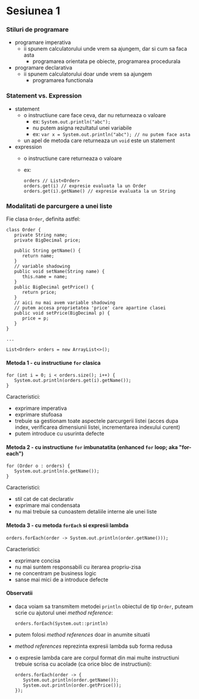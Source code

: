 # Sesiunea 1

### Stiluri de programare
- programare imperativa
    - ii spunem calculatorului unde vrem sa ajungem, dar si cum sa faca asta
        - programarea orientata pe obiecte, programarea procedurala
- programare declarativa
    - ii spunem calculatorului doar unde vrem sa ajungem
        - programarea functionala

### Statement vs. Expression
- statement
    - o instructiune care face ceva, dar nu returneaza o valoare
        - ex: `System.out.println("abc");`
        - nu putem asigna rezultatul unei variabile
        - ex: `var x = System.out.println("abc"); // nu putem face asta`
    - un apel de metoda care returneaza un `void` este un statement
- expression
    - o instructiune care returneaza o valoare
    - ex:
    
          orders // List<Order>
          orders.get(i) // expresie evaluata la un Order
          orders.get(i).getName() // expresie evaluata la un String


### Modalitati de parcurgere a unei liste

Fie clasa `Order`, definita astfel:

    class Order {
       private String name;
       private BigDecimal price;

       public String getName() {
          return name;
       }
       // variable shadowing
       public void setName(String name) {
          this.name = name;
       }
       public BigDecimal getPrice() {
          return price;
       }
       // aici nu mai avem variable shadowing
       // putem accesa proprietatea 'price' care apartine clasei
       public void setPrice(BigDecimal p) {
          price = p;
       }
    }

    ...

    List<Order> orders = new ArrayList<>();

#### Metoda 1 - cu instructiune `for` clasica

    for (int i = 0; i < orders.size(); i++) {
       System.out.println(orders.get(i).getName());
    }

Caracteristici:
- exprimare imperativa
- exprimare stufoasa
- trebuie sa gestionam toate aspectele parcurgerii listei (acces dupa index, verificarea dimensiunii listei, incrementarea indexului curent)
- putem introduce cu usurinta defecte

#### Metoda 2 - cu instructiune `for` imbunatatita (enhanced `for` loop; aka "for-each")

    for (Order o : orders) {
       System.out.println(o.getName());
    }

Caracteristici:
- stil cat de cat declarativ
- exprimare mai condensata
- nu mai trebuie sa cunoastem detaliile interne ale unei liste

#### Metoda 3 - cu metoda `forEach` si expresii lambda

    orders.forEach(order -> System.out.println(order.getName()));

Caracteristici:
- exprimare concisa
- nu mai suntem responsabili cu iterarea propriu-zisa
- ne concentram pe business logic
- sanse mai mici de a introduce defecte

#### Observatii

- daca voiam sa transmitem metodei `println` obiectul de tip `Order`, puteam scrie cu ajutorul unei *method reference*:

      orders.forEach(System.out::println)

- putem folosi *method references* doar in anumite situatii
- *method references* reprezinta expresii lambda sub forma redusa


- o expresie lambda care are corpul format din mai multe instructiuni trebuie scrisa cu acolade (ca orice bloc de instructiuni):

      orders.forEach(order -> {
         System.out.println(order.getName());
         System.out.println(order.getPrice());
      });























